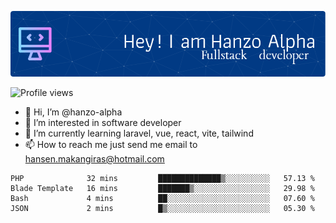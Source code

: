 ![Header](./github-header-image.png)

![Profile views](https://gpvc.arturio.dev/hanzo-alpha)

- 👋 Hi, I’m @hanzo-alpha
- 👀 I’m interested in software developer
- 🌱 I’m currently learning laravel, vue, react, vite, tailwind
- 📫 How to reach me just send me email to hansen.makangiras@hotmail.com 

<!---
hanzo-alpha/hanzo-alpha is a ✨ special ✨ repository because its `README.md` (this file) appears on your GitHub profile.
You can click the Preview link to take a look at your changes.
--->

<!--START_SECTION:waka-->

```text
PHP              32 mins         ██████████████▒░░░░░░░░░░   57.13 %
Blade Template   16 mins         ███████▒░░░░░░░░░░░░░░░░░   29.98 %
Bash             4 mins          ██░░░░░░░░░░░░░░░░░░░░░░░   07.60 %
JSON             2 mins          █▒░░░░░░░░░░░░░░░░░░░░░░░   05.30 %
```

<!--END_SECTION:waka-->
